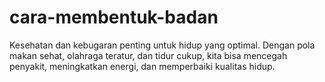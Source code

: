 # cara-membentuk-badan
Kesehatan dan kebugaran penting untuk hidup yang optimal. Dengan pola makan sehat, olahraga teratur, dan tidur cukup, kita bisa mencegah penyakit, meningkatkan energi, dan memperbaiki kualitas hidup.
